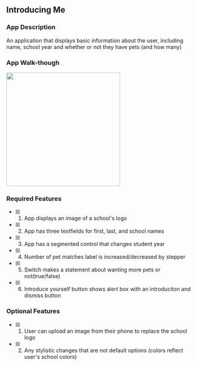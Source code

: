 ## Introducing Me

### App Description

An application that displays basic information about the user, including name, school year and whether or not they have pets (and how many)

### App Walk-though
<img src="https://i.imgur.com/OHuMLQo.gif" width=300>


### Required Features

- [x] 1. App displays an image of a school's logo
- [x] 2. App has three textfields for first, last, and school names
- [x] 3. App has a segmented control that changes student year
- [x] 4. Number of pet matches label is increased/decreased by stepper
- [x] 5. Switch makes a statement about wanting more pets or not(true/false) 
- [x] 6. Introduce yourself button shows alert box with an introduciton and dismiss button

### Optional Features

- [x] 1. User can upload an image from their phone to replace the school logo
- [x] 2. Any stylistic changes that are not default options (colors reflect user's school colors)

